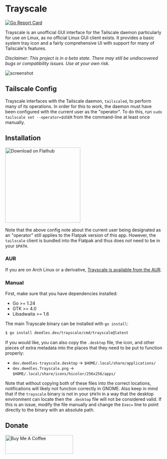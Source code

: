 Trayscale
=========

[![Go Report Card](https://goreportcard.com/badge/deedles.dev/trayscale)](https://goreportcard.com/report/deedles.dev/trayscale)

Trayscale is an unofficial GUI interface for the Tailscale daemon particularly for use on Linux, as no official Linux GUI client exists. It provides a basic system tray icon and a fairly comprehensive UI with support for many of Tailscale's features.

_Disclaimer: This project is in a beta state. There may still be undiscovered bugs or compatibility issues. Use at your own risk._

![screenshot](https://github.com/user-attachments/assets/7dde12aa-f858-484c-a9f6-36fb70c0cc75)

Tailscale Config
----------------

Trayscale interfaces with the Tailscale daemon, `tailscaled`, to perform many of its operations. In order for this to work, the daemon must have been configured with the current user as the "operator". To do this, run `sudo tailscale set --operator=$USER` from the command-line at least once manually.

Installation
------------

<a href='https://flathub.org/apps/details/dev.deedles.Trayscale'><img width='240' alt='Download on Flathub' src='https://flathub.org/assets/badges/flathub-badge-en.svg'/></a>

Note that the above config note about the current user being designated as an "operator" still applies to the Flatpak version of this app. However, the `tailscale` client is bundled into the Flatpak and thus does _not_ need to be in your `$PATH`.

### AUR

If you are on Arch Linux or a derivative, [Trayscale is available from the AUR](https://aur.archlinux.org/packages/trayscale).

### Manual

First, make sure that you have dependencies installed:

* Go >= 1.24
* GTK >= 4.0
* Libadwaita >= 1.6

The main Trayscale binary can be installed with `go install`:

```bash
$ go install deedles.dev/trayscale/cmd/trayscale@latest
```

If you would like, you can also copy the `.desktop` file, the icon, and other pieces of extra metadata into the places that they need to be put to function properly:

* `dev.deedles-trayscale.desktop` -> `$HOME/.local/share/applications/`
* `dev.deedles.Trayscale.png` -> `$HOME/.local/share/icons/hicolor/256x256/apps/`

Note that without copying both of these files into the correct locations, notifications will likely not function correctly in GNOME. Also keep in mind that if the `trayscale` binary is not in your `$PATH` in a way that the desktop environment can locate then the `.desktop` file will not be considered valid. If this is an issue, modify the file manually and change the `Exec=` line to point directly to the binary with an absolute path.

Donate
------

<a href="https://www.buymeacoffee.com/DeedleFake" target="_blank"><img src="https://cdn.buymeacoffee.com/buttons/v2/default-green.png" alt="Buy Me A Coffee" style="height: 60px !important;width: 217px !important;" ></a>
